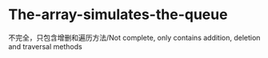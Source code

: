 # The-array-simulates-the-queue
不完全，只包含增删和遍历方法/Not complete, only contains addition, deletion and traversal methods
